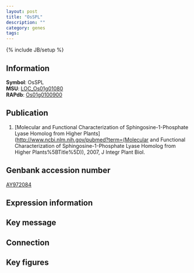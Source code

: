 ```yaml
---
layout: post
title: "OsSPL"
description: ""
category: genes
tags: 
---
```

{% include JB/setup %}

## Information
__Symbol__: OsSPL  
__MSU__: [LOC_Os01g01080](http://rice.plantbiology.msu.edu/cgi-bin/ORF_infopage.cgi?orf=LOC_Os01g01080)  
__RAPdb__: [Os01g0100900](http://rapdb.dna.affrc.go.jp/viewer/gbrowse_details/irgsp1?name=Os01g0100900)  

## Publication
1. [Molecular and Functional Characterization of Sphingosine-1-Phosphate Lyase Homolog from Higher Plants](http://www.ncbi.nlm.nih.gov/pubmed?term=(Molecular and Functional Characterization of Sphingosine-1-Phosphate Lyase Homolog from Higher Plants%5BTitle%5D)), 2007, J Integr Plant Biol.

## Genbank accession number
[AY972084](http://www.ncbi.nlm.nih.gov/nuccore/AY972084)

## Expression information

## Key message

## Connection

## Key figures


